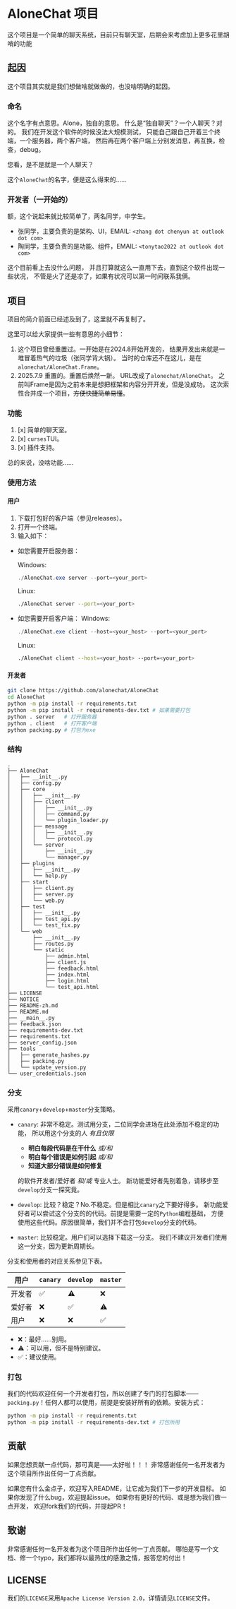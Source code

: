 # AloneChat 项目

这个项目是一个简单的聊天系统，目前只有聊天室，后期会来考虑加上更多花里胡哨的功能

## 起因

这个项目其实就是我们想做啥就做做的，也没啥明确的起因。

### 命名

这个名字有点意思。Alone，独自的意思。
什么是“独自聊天”？一个人聊天？对的。
我们在开发这个软件的时候没法大规模测试，
只能自己跟自己开着三个终端，一个服务器，两个客户端，
然后再在两个客户端上分别发消息，再互换，检查，debug。

您看，是不是就是一个人聊天？

这个`AloneChat`的名字，便是这么得来的……

### 开发者（一开始的）

额，这个说起来就比较简单了，两名同学，中学生。

- 张同学，主要负责的是架构、UI，EMAIL: `<zhang dot chenyun at outlook dot com>`
- 陶同学，主要负责的是功能、组件，EMAIL: `<tonytao2022 at outlook dot com>`

这个目前看上去没什么问题，
并且打算就这么一直用下去，直到这个软件出现一些状况，
不管是火了还是凉了，如果有状况可以第一时间联系我俩。

## 项目

项目的简介前面已经述及到了，这里就不再复制了。

这里可以给大家提供一些有意思的小细节：

1. 这个项目曾经重置过。一开始是在2024.8开始开发的，
   结果开发出来就是一堆冒着热气的垃圾（张同学背大锅）。
   当时的仓库还不在这儿，是在`alonechat/AloneChat.Frame`。
2. 2025.7.9 重置的。重置后焕然一新。
   URL改成了`alonechat/AloneChat`。
   之前叫Frame是因为之前本来是想把框架和内容分开开发，但是没成功。
   这次索性合并成一个项目，~~方便快捷简单易懂~~。

### 功能

1. [x] 简单的聊天室。
2. [x] `curses`TUI。
3. [x] 插件支持。

总的来说，没啥功能……

### 使用方法

#### 用户

1. 下载打包好的客户端（参见releases）。
2. 打开一个终端。
3. 输入如下：

- 如您需要开启服务器：

  Windows:
  ```powershell
  ./AloneChat.exe server --port=<your_port>
  ```
  Linux:
  ```bash
  ./AloneChat server --port=<your_port>
  ```

- 如您需要开启客户端：
  Windows:
  ```powershell
  ./AloneChat.exe client --host=<your_host> --port=<your_port>
  ```
  Linux:
  ```bash
  ./AloneChat client --host=<your_host> --port=<your_port>
  ```

#### 开发者

```bash
git clone https://github.com/alonechat/AloneChat
cd AloneChat
python -m pip install -r requirements.txt
python -m pip install -r requirements-dev.txt # 如果需要打包
python . server   # 打开服务器
python . client   # 打开客户端
python packing.py # 打包为exe
```

### 结构

```
.
├── AloneChat
│   ├── __init__.py
│   ├── config.py
│   ├── core
│   │   ├── __init__.py
│   │   ├── client
│   │   │   ├── __init__.py
│   │   │   ├── command.py
│   │   │   └── plugin_loader.py
│   │   ├── message
│   │   │   ├── __init__.py
│   │   │   └── protocol.py
│   │   └── server
│   │       ├── __init__.py
│   │       └── manager.py
│   ├── plugins
│   │   ├── __init__.py
│   │   └── help.py
│   ├── start
│   │   ├── client.py
│   │   ├── server.py
│   │   └── web.py
│   ├── test
│   │   ├── __init__.py
│   │   ├── test_api.py
│   │   └── test_fix.py
│   └── web
│       ├── __init__.py
│       ├── routes.py
│       └── static
│           ├── admin.html
│           ├── client.js
│           ├── feedback.html
│           ├── index.html
│           ├── login.html
│           └── test_api.html
├── LICENSE
├── NOTICE
├── README-zh.md
├── README.md
├── __main__.py
├── feedback.json
├── requirements-dev.txt
├── requirements.txt
├── server_config.json
├── tools
│   ├── generate_hashes.py
│   ├── packing.py
│   └── update_version.py
└── user_credentials.json
```

### 分支

采用`canary`+`develop`+`master`分支策略。

- `canary`: 非常不稳定。测试用分支，二位同学会进场在此处添加不稳定的功能，
  所以用这个分支的人
  *有且仅限*
    - **明白每段代码是在干什么** *或/和*
    - **明白每个错误是如何引起** *或/和*
    - **知道大部分错误是如何修复**

  的软件开发者/爱好者 _*和/或*_ 专业人士。
  新功能爱好者先别着急，请移步至`develop`分支一探究竟。
- `develop`: 比较？稳定？No.不稳定。但是相比`canary`之下要好得多。
  新功能爱好者可以尝试这个分支的的代码。前提是需要一定的`Python`编程基础，
  方便使用这些代码。原因很简单，我们并不会打包`develop`分支的代码。
- `master`: 比较稳定。用户们可以选择下载这一分支。
  我们不建议开发者们使用这一分支，因为更新周期长。

分支和使用者的对应关系参见下表。

| 用户  | `canary` | `develop` | `master` |
|-----|----------|-----------|----------|
| 开发者 | ✅        | ⚠️        | ❌        |
| 爱好者 | ❌        | ✅         | ⚠️       |
| 用户  | ❌        | ❌         | ✅        |

- ❌：最好……别用。
- ⚠️：可以用，但不是特别建议。
- ✅：建议使用。

### 打包

我们的代码欢迎任何一个开发者打包，所以创建了专门的打包脚本——
`packing.py`！任何人都可以使用，前提是安装好所有的依赖。安装方式：

```bash
python -m pip install -r requirements.txt
python -m pip install -r requirements-dev.txt # 打包所用
```

## 贡献

如果您想贡献一点代码，那可真是——太好啦！！！
非常感谢任何一名开发者为这个项目所作出任何一丁点贡献。

如果您有什么金点子，欢迎写入README，让它成为我们下一步的开发目标。
如果你发现了什么bug，欢迎提起issue。
如果你有更好的代码、或是想为我们做一点开发，
欢迎fork我们的代码，并提起PR！

## 致谢

非常感谢任何一名开发者为这个项目所作出任何一丁点贡献。
哪怕是写一个文档、修一个typo，我们都将以最热忱的感激之情，报答您的付出！

## LICENSE

我们的`LICENSE`采用`Apache License Version 2.0`，详情请见`LICENSE`文件。
